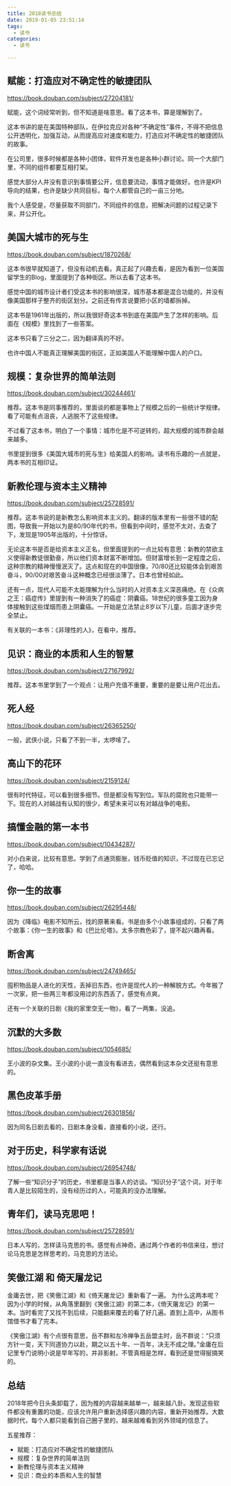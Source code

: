 ```yaml
---
title: 2018读书总结
date: 2019-01-05 23:51:14
tags:
  - 读书
categories:
  - 读书

---
```



## 赋能：打造应对不确定性的敏捷团队

https://book.douban.com/subject/27204181/

赋能，这个词经常听到，但不知道是啥意思。看了这本书，算是理解到了。

这本书讲的是在美国特种部队，在伊拉克应对各种“不确定性”事件，不得不把信息公开透明化，加强互动，从而提高应对速度和能力，打造应对不确定性的敏捷团队的故事。

在公司里，很多时候都是各种小团体，软件开发也是各种小群讨论。同一个大部门里，不同的组件都要互相打架。

感觉大部分人并没有意识到事情要公开，信息要流动，事情才能做好。也许是KPI导向的结果，也许是缺少共同目标，每个人都管自己的一亩三分地。

我个人感受是，尽量获取不同部门，不同组件的信息，把解决问题的过程记录下来，并公开化。

## 美国大城市的死与生

https://book.douban.com/subject/1870268/

这本书很早就知道了，但没有动机去看。真正起了兴趣去看，是因为看到一位美国留学生的Blog，里面提到了各种街区。所以去看了这本书。

感觉中国的城市设计者们受这本书的影响很深，城市基本都是混合功能的，并没有像美国那样子整齐的街区划分。之前还有传言说要把小区的墙都拆掉。

这本书是1961年出版的，所以我很好奇这本书到底在美国产生了怎样的影响。后面在《规模》里找到了一些答案。

这本书只看了三分之二，因为翻译真的不好。

也许中国人不能真正理解美国的街区，正如美国人不能理解中国人的户口。

## 规模：复杂世界的简单法则

https://book.douban.com/subject/30244461/

推荐。这本书是同事推荐的，里面谈的都是事物上了规模之后的一些统计学规律。看了可能有点沮丧，人逃脱不了这些规律。

不过看了这本书，明白了一个事情：城市化是不可逆转的，超大规模的城市群会越来越多。

书里提到很多《美国大城市的死与生》给美国人的影响。读书有乐趣的一点就是，两本书的互相印证。


## 新教伦理与资本主义精神

https://book.douban.com/subject/25728591/

推荐。这本书说的是新教怎么影响资本主义的。翻译的版本里有一些很不错的配图，导致我一开始以为是80/90年代的书，但看到中间时，感觉不太对，去查了下，发现是1905年出版的，十分惊讶。

无论这本书是否是给资本主义正名，但里面提到的一点比较有意思：新教的禁欲主义使得新教徒很勤奋，所以他们资本财富不断增加。但财富增长到一定程度之后，这种宗教的精神慢慢泯灭了。这点和现在的中国很像，70/80还比较能体会到艰苦奋斗，90/00对艰苦奋斗这种概念已经很淡薄了。日本也曾经如此。

还有一点，现代人可能不太能理解为什么当时的人对资本主义深恶痛绝。在《众病之王：癌症传》里提到有一种消失了的癌症：阴囊癌。18世纪的很多童工因为身体接触到这些煤烟而患上阴囊癌。一开始是立法禁止8岁以下儿童，后面才逐步完全禁止。

有关联的一本书：《非理性的人》，在看中，推荐。

## 见识：商业的本质和人生的智慧

https://book.douban.com/subject/27167992/

推荐。这本书里学到了一个观点：让用户充值不重要，重要的是要让用户花出去。

## 死人经

https://book.douban.com/subject/26365250/

一般，武侠小说，只看了不到一半，太啰嗦了。

## 高山下的花环

https://book.douban.com/subject/2159124/

很有时代特征，可以看到很多细节。但是都没有写到位。军队的腐败也只能带一下。现在的人对越战有认知的很少，希望未来可以有对越战争的电影。

## 搞懂金融的第一本书

https://book.douban.com/subject/10434287/

对小白来说，比较有意思。学到了点通货膨胀，钱币贬值的知识，不过现在已忘记了，哈哈。


## 你一生的故事

https://book.douban.com/subject/26295448/

因为《降临》电影不知所云，找的原著来看。书是由多个小故事组成的，只看了两个故事：《你一生的故事》和《巴比伦塔》。太多宗教色彩了，提不起兴趣再看。


## 断舍离

https://book.douban.com/subject/24749465/

囤积物品是人进化的天性，丢掉旧东西，也许是现代人的一种解脱方式。今年搬了一次家，把一些两三年都没用过的东西丢了，感觉有点爽。

还有一个关联的日剧《我的家里空无一物》，看了一两集，没追。

## 沉默的大多数

https://book.douban.com/subject/1054685/ 

王小波的杂文集。王小波的小说一直没有看进去，偶然看到这本杂文还挺有意思的。

## 黑色皮革手册

https://book.douban.com/subject/26301856/

因为同名日剧去看的，日剧本身没看，直接看的小说，还行。


## 对于历史，科学家有话说

https://book.douban.com/subject/26954748/

了解一些“知识分子”的历史，书里都是当事人的访谈。“知识分子”这个词，对于年青人是比较陌生的，没有经历过的人，可能真的没办法理解。


## 青年们，读马克思吧！

https://book.douban.com/subject/25728591/

日本人写的，怎样读马克思的书。感觉有点神奇。通过两个作者的书信来往，想讨论马克思是怎样思考的，马克思的方法论。



## 笑傲江湖 和 倚天屠龙记

金庸去世，把《笑傲江湖》和《倚天屠龙记》重新看了一遍。 为什么这两本呢？因为小学的时候，从角落里翻到《笑傲江湖》的第二本，《倚天屠龙记》的第一本。当时看完了又找不到后续，只能翻来覆去的看了好几遍。直到上高中，从图书馆借书才看了完本。

《笑傲江湖》有个点很有意思，岳不群和左冷禅争五岳盟主时，岳不群说：“只须方针一变，天下同道协力以赴，期之以五十年、一百年，决无不成之理。”金庸在后记里专门说明小说是早年写的，并非影射。不管真相是怎样，看到还是觉得挻搞笑的。


## 总结

2018年把今日头条卸载了，因为推的内容越来越单一，越来越八卦。发现这些软件都没有重置的功能，应该允许用户重新选择感兴趣的内容，重新开始推荐。大数据时代，每个人都只能看到自己圈子里的，越来越难看到另外领域的信息了。

五星推荐：

* 赋能：打造应对不确定性的敏捷团队
* 规模：复杂世界的简单法则
* 新教伦理与资本主义精神
* 见识：商业的本质和人生的智慧